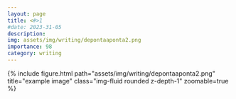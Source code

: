 ```yaml
---
layout: page
title: <#>1
#date: 2023-31-05
description:
img: assets/img/writing/depontaaponta2.png
importance: 98
category: writing
---
```


<div class="row">
    <div class="col-sm mt-3 mt-md-0">
        {% include figure.html path="assets/img/writing/depontaaponta2.png" title="example image" class="img-fluid rounded z-depth-1" zoomable=true %}
    </div>
</div>